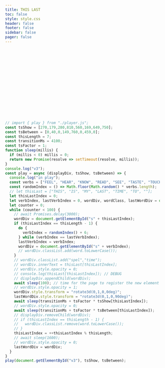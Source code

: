 ```yaml
---
title: THIS LAST
toc: false
style: style.css
header: false
footer: false
sidebar: false
pager: false
---
```

<div id="v3" class="field">
  <div id=s0 class="spel this" style="opacity:1;transform:rotate3d(0,1,0,90deg)">THIS</div>
  <div id=s1 class="spel is" style="opacity:1;transform:rotate3d(0,1,0,90deg)">IS</div>
  <div id=s2 class="spel my" style="opacity:1;transform:rotate3d(0,1,0,90deg)">MY</div>
  <div id=s3 class="spel last" style="opacity:1;transform:rotate3d(0,1,0,90deg)">LAST</div>
  <div id=s4 class="spel time" style="opacity:1;transform:rotate3d(0,1,0,90deg)">TIME</div>
  <div id=s5 class="spel to" style="opacity:1;1;transform:rotate3d(0,1,0,90deg)">TO</div>
  <div id=s6 class="spel feel" style="opacity:1;transform:rotate3d(0,1,0,90deg)">FEEL</div>
  <div id=s7 class="spel hear" style="opacity:1;transform:rotate3d(0,1,0,90deg)">HEAR</div>
  <div id=s8 class="spel know" style="opacity:1;transform:rotate3d(0,1,0,90deg)">KNOW</div>
  <div id=s9 class="spel read" style="opacity:1;transform:rotate3d(0,1,0,90deg)">READ</div>
  <div id=s10 class="spel see" style="opacity:1;transform:rotate3d(0,1,0,90deg)">SEE</div>
  <div id=s11 class="spel taste" style="opacity:1;transform:rotate3d(0,1,0,90deg)">TASTE</div>
  <div id=s12 class="spel touch" style="opacity:1;transform:rotate3d(0,1,0,90deg)">TOUCH</div>
</div>

```js
// import { play } from "./player.js";
const tsShow = [270,179,280,810,560,169,649,750];
const tsBetween = [0,40,0,149,760,0,459,0];
const thisLength = 7;
const transitionMs = 4100;
const tsFactor = 1;
function sleep(millis) {
  if (millis < 0) millis = 0;
  return new Promise(resolve => setTimeout(resolve, millis));
}
console.log("v3");
const play = async (displayDiv, tsShow, tsBetween) => {
  console.log("in play");
  const verbs = ["FEEL", "HEAR", "KNOW", "READ", "SEE", "TASTE", "TOUCH"];
  const randomIndex = () => Math.floor(Math.random() * verbs.length);
  // let thisLast = ["THIS", "IS", "MY", "LAST", "TIME", "TO", ""];
  let thisLastIndex = 0;
  let verbIndex, lastVerbIndex = 0, wordDiv, wordClass, lastWordDiv = document.getElementById("s6");
  let counter = 0;
  while (counter < 100) {
    // await Promises.delay(3000);
    wordDiv = document.getElementById("s" + thisLastIndex);
    if (thisLastIndex == thisLength - 1) {
      do {
        verbIndex = randomIndex() + 6;
      } while (verbIndex == lastVerbIndex);
      lastVerbIndex = verbIndex;
      wordDiv = document.getElementById("s" + verbIndex);
      // wordDiv.classList.add(word.toLowerCase());
    }
    // wordDiv.classList.add("spel","time");
    // wordDiv.innerText = thisLast[thisLastIndex];
    // wordDiv.style.opacity = 0;
    // console.log(thisLast[thisLastIndex]); // DEBUG
    // displayDiv.appendChild(wordDiv);
    await sleep(100); // time for the page to register the new element
    // wordDiv.style.opacity = 1;
    wordDiv.style.transform = "rotate3d(0,1,0,0deg)";
    lastWordDiv.style.transform = "rotate3d(0,1,0,90deg)";
    await sleep(transitionMs + tsFactor * tsShow[thisLastIndex]);
    // wordDiv.style.opacity = 0;
    await sleep(transitionMs + tsFactor * tsBetween[thisLastIndex]);
    // displayDiv.removeChild(wordDiv);
    // if (thisLastIndex == thisLength - 1) {
    //   wordDiv.classList.remove(word.toLowerCase());
    // }
    thisLastIndex = ++thisLastIndex % thisLength;
    // await sleep(1600);
    // wordDiv.style.opacity = 0;
    lastWordDiv = wordDiv;
  }
}
play(document.getElementById("v3"), tsShow, tsBetween);
```